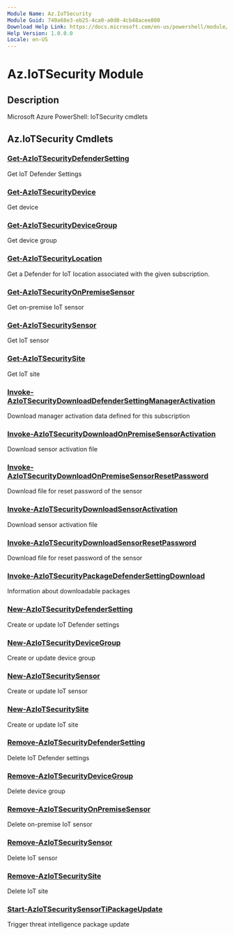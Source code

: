 ```yaml
---
Module Name: Az.IoTSecurity
Module Guid: 740a68e3-eb25-4ca0-a0d0-4cb48acee800
Download Help Link: https://docs.microsoft.com/en-us/powershell/module/az.iotsecurity
Help Version: 1.0.0.0
Locale: en-US
---
```


# Az.IoTSecurity Module
## Description
Microsoft Azure PowerShell: IoTSecurity cmdlets

## Az.IoTSecurity Cmdlets
### [Get-AzIoTSecurityDefenderSetting](Get-AzIoTSecurityDefenderSetting.md)
Get IoT Defender Settings

### [Get-AzIoTSecurityDevice](Get-AzIoTSecurityDevice.md)
Get device

### [Get-AzIoTSecurityDeviceGroup](Get-AzIoTSecurityDeviceGroup.md)
Get device group

### [Get-AzIoTSecurityLocation](Get-AzIoTSecurityLocation.md)
Get a Defender for IoT location associated with the given subscription.

### [Get-AzIoTSecurityOnPremiseSensor](Get-AzIoTSecurityOnPremiseSensor.md)
Get on-premise IoT sensor

### [Get-AzIoTSecuritySensor](Get-AzIoTSecuritySensor.md)
Get IoT sensor

### [Get-AzIoTSecuritySite](Get-AzIoTSecuritySite.md)
Get IoT site

### [Invoke-AzIoTSecurityDownloadDefenderSettingManagerActivation](Invoke-AzIoTSecurityDownloadDefenderSettingManagerActivation.md)
Download manager activation data defined for this subscription

### [Invoke-AzIoTSecurityDownloadOnPremiseSensorActivation](Invoke-AzIoTSecurityDownloadOnPremiseSensorActivation.md)
Download sensor activation file

### [Invoke-AzIoTSecurityDownloadOnPremiseSensorResetPassword](Invoke-AzIoTSecurityDownloadOnPremiseSensorResetPassword.md)
Download file for reset password of the sensor

### [Invoke-AzIoTSecurityDownloadSensorActivation](Invoke-AzIoTSecurityDownloadSensorActivation.md)
Download sensor activation file

### [Invoke-AzIoTSecurityDownloadSensorResetPassword](Invoke-AzIoTSecurityDownloadSensorResetPassword.md)
Download file for reset password of the sensor

### [Invoke-AzIoTSecurityPackageDefenderSettingDownload](Invoke-AzIoTSecurityPackageDefenderSettingDownload.md)
Information about downloadable packages

### [New-AzIoTSecurityDefenderSetting](New-AzIoTSecurityDefenderSetting.md)
Create or update IoT Defender settings

### [New-AzIoTSecurityDeviceGroup](New-AzIoTSecurityDeviceGroup.md)
Create or update device group

### [New-AzIoTSecuritySensor](New-AzIoTSecuritySensor.md)
Create or update IoT sensor

### [New-AzIoTSecuritySite](New-AzIoTSecuritySite.md)
Create or update IoT site

### [Remove-AzIoTSecurityDefenderSetting](Remove-AzIoTSecurityDefenderSetting.md)
Delete IoT Defender settings

### [Remove-AzIoTSecurityDeviceGroup](Remove-AzIoTSecurityDeviceGroup.md)
Delete device group

### [Remove-AzIoTSecurityOnPremiseSensor](Remove-AzIoTSecurityOnPremiseSensor.md)
Delete on-premise IoT sensor

### [Remove-AzIoTSecuritySensor](Remove-AzIoTSecuritySensor.md)
Delete IoT sensor

### [Remove-AzIoTSecuritySite](Remove-AzIoTSecuritySite.md)
Delete IoT site

### [Start-AzIoTSecuritySensorTiPackageUpdate](Start-AzIoTSecuritySensorTiPackageUpdate.md)
Trigger threat intelligence package update

